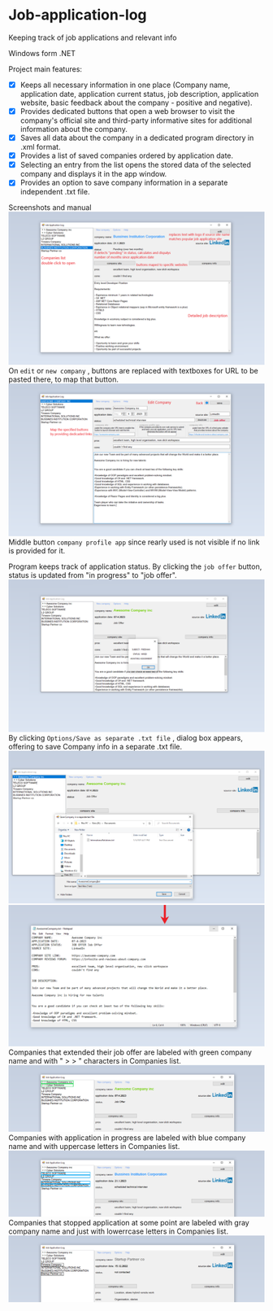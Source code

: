 # Job-application-log
Keeping track of job applications and relevant info

Windows form .NET

Project main features:
- [x] Keeps all necessary information in one place (Company name, application date, application current status, job description, application website, basic feedback about the company - positive and negative).
- [x] Provides dedicated buttons that open a web browser to visit the company's official site and third-party informative sites for additional information about the company.
- [x] Saves all data about the company in a dedicated program directory in .xml format.
- [x] Provides a list of saved companies ordered by application date.
- [x] Selecting an entry from the list opens the stored data of the selected company and displays it in the app window.
- [x] Provides an option to save company information in a separate independent .txt file.

Screenshots and manual
![Preview](https://github.com/IlijaQ/Job-application-log/blob/main/Screenshots/Example.png)
On `edit` or `new company` , buttons are replaced with textboxes for URL to be pasted there, to map that button.
![Buttons](https://github.com/IlijaQ/Job-application-log/blob/main/Screenshots/Links.png)
Middle button `company profile app` since rearly used is not visible if no link is provided for it.

Program keeps track of application status. By clicking the `job offer` button, status is updated from "in progress" to "job offer".
![Job Offer](https://github.com/IlijaQ/Job-application-log/blob/main/Screenshots/JobOffer.png)
By clicking `Options/Save as separate .txt file` , dialog box appears, offering to save Company info in a separate .txt file.
![Save New Company](https://github.com/IlijaQ/Job-application-log/blob/main/Screenshots/Save.png)
![New Company](https://github.com/IlijaQ/Job-application-log/blob/main/Screenshots/NewCompany.png)
Companies that extended their job offer are labeled with green company name and with " > > " characters in Companies list.
![New Company](https://github.com/IlijaQ/Job-application-log/blob/main/Screenshots/StatusJobOffer.png)
Companies with application in progress are labeled with blue company name and with uppercase letters in Companies list.
![New Company](https://github.com/IlijaQ/Job-application-log/blob/main/Screenshots/StatusPending.png)
Companies that stopped application at some point are labeled with gray company name and just with lowerrcase letters in Companies list.
![New Company](https://github.com/IlijaQ/Job-application-log/blob/main/Screenshots/StatusStopped.png)
